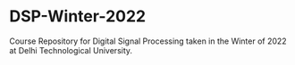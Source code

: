 # DSP-Winter-2022
Course Repository for Digital Signal Processing taken in the Winter of 2022 at Delhi Technological University. 
